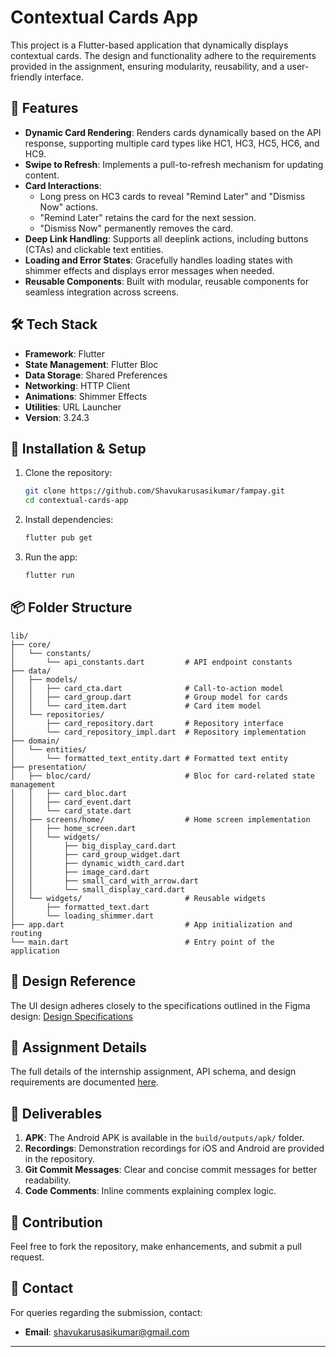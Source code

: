 # Contextual Cards App

This project is a Flutter-based application that dynamically displays contextual cards. The design and functionality adhere to the requirements provided in the assignment, ensuring modularity, reusability, and a user-friendly interface.

## 🚀 Features

- **Dynamic Card Rendering**: Renders cards dynamically based on the API response, supporting multiple card types like HC1, HC3, HC5, HC6, and HC9.
- **Swipe to Refresh**: Implements a pull-to-refresh mechanism for updating content.
- **Card Interactions**:
  - Long press on HC3 cards to reveal "Remind Later" and "Dismiss Now" actions.
  - "Remind Later" retains the card for the next session.
  - "Dismiss Now" permanently removes the card.
- **Deep Link Handling**: Supports all deeplink actions, including buttons (CTAs) and clickable text entities.
- **Loading and Error States**: Gracefully handles loading states with shimmer effects and displays error messages when needed.
- **Reusable Components**: Built with modular, reusable components for seamless integration across screens.

## 🛠️ Tech Stack

- **Framework**: Flutter
- **State Management**: Flutter Bloc
- **Data Storage**: Shared Preferences
- **Networking**: HTTP Client
- **Animations**: Shimmer Effects
- **Utilities**: URL Launcher
- **Version**: 3.24.3


## 🧰 Installation & Setup

1. Clone the repository:
   ```bash
   git clone https://github.com/Shavukarusasikumar/fampay.git
   cd contextual-cards-app
   ```

2. Install dependencies:
   ```bash
   flutter pub get
   ```

3. Run the app:
   ```bash
   flutter run
   ```

## 📦 Folder Structure

```
lib/
├── core/
│   └── constants/
│       └── api_constants.dart         # API endpoint constants
├── data/
│   ├── models/
│   │   ├── card_cta.dart              # Call-to-action model
│   │   ├── card_group.dart            # Group model for cards
│   │   └── card_item.dart             # Card item model
│   └── repositories/
│       ├── card_repository.dart       # Repository interface
│       └── card_repository_impl.dart  # Repository implementation
├── domain/
│   └── entities/
│       └── formatted_text_entity.dart # Formatted text entity
├── presentation/
│   ├── bloc/card/                     # Bloc for card-related state management
│   │   ├── card_bloc.dart
│   │   ├── card_event.dart
│   │   └── card_state.dart
│   ├── screens/home/                  # Home screen implementation
│   │   ├── home_screen.dart
│   │   └── widgets/
│   │       ├── big_display_card.dart
│   │       ├── card_group_widget.dart
│   │       ├── dynamic_width_card.dart
│   │       ├── image_card.dart
│   │       ├── small_card_with_arrow.dart
│   │       └── small_display_card.dart
│   └── widgets/                       # Reusable widgets
│       ├── formatted_text.dart
│       └── loading_shimmer.dart
├── app.dart                           # App initialization and routing
└── main.dart                          # Entry point of the application

```

## 🎨 Design Reference

The UI design adheres closely to the specifications outlined in the Figma design:
[Design Specifications](https://www.figma.com/file/AvK2BRGwMTv4kQab5ymJ0K/AAL3-Android-assignment-Design-Specs)

## 📜 Assignment Details

The full details of the internship assignment, API schema, and design requirements are documented [here](assignment_details.md).

## 📂 Deliverables

1. **APK**: The Android APK is available in the `build/outputs/apk/` folder.
2. **Recordings**: Demonstration recordings for iOS and Android are provided in the repository.
3. **Git Commit Messages**: Clear and concise commit messages for better readability.
4. **Code Comments**: Inline comments explaining complex logic.

## 🤝 Contribution

Feel free to fork the repository, make enhancements, and submit a pull request.

## 📧 Contact

For queries regarding the submission, contact:
- **Email**: [shavukarusasikumar@gmail.com](mailto:shavukarusasikumar@gmail.com)

---